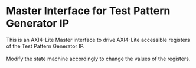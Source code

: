 # Master Interface for Test Pattern Generator IP

This is an AXI4-Lite Master interface to drive AXI4-Lite accessible registers of the Test Pattern Generator IP.  <br /><br />
Modify the state machine accordingly to change the values of the registers.
